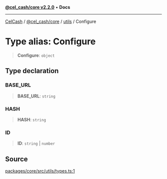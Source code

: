[**@cel_cash/core v2.2.0**](../../README.md) • **Docs**

***

[CelCash](../../../../packages.md) / [@cel\_cash/core](../../README.md) / [utils](../README.md) / Configure

# Type alias: Configure

> **Configure**: `object`

## Type declaration

### BASE\_URL

> **BASE\_URL**: `string`

### HASH

> **HASH**: `string`

### ID

> **ID**: `string` \| `number`

## Source

[packages/core/src/utils/types.ts:1](https://github.com/Pyxlab/celcash/blob/f7cdc752c29f8a0dcef033e212602412d2050afc/packages/core/src/utils/types.ts#L1)
